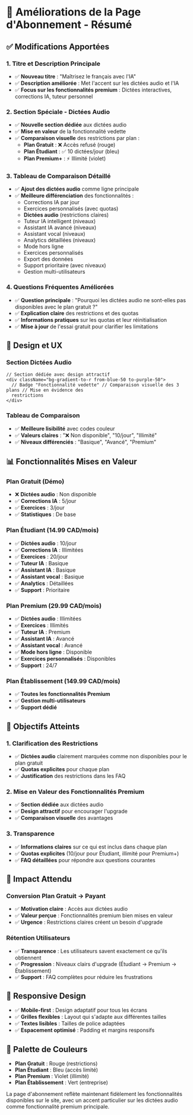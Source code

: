 # 🎯 Améliorations de la Page d'Abonnement - Résumé

## ✅ Modifications Apportées

### 1. **Titre et Description Principale**

- ✅ **Nouveau titre** : "Maîtrisez le français avec l'IA"
- ✅ **Description améliorée** : Met l'accent sur les dictées audio et l'IA
- ✅ **Focus sur les fonctionnalités premium** : Dictées interactives, corrections IA, tuteur personnel

### 2. **Section Spéciale - Dictées Audio**

- ✅ **Nouvelle section dédiée** aux dictées audio
- ✅ **Mise en valeur** de la fonctionnalité vedette
- ✅ **Comparaison visuelle** des restrictions par plan :
  - **Plan Gratuit** : ❌ Accès refusé (rouge)
  - **Plan Étudiant** : ✅ 10 dictées/jour (bleu)
  - **Plan Premium+** : ⚡ Illimité (violet)

### 3. **Tableau de Comparaison Détaillé**

- ✅ **Ajout des dictées audio** comme ligne principale
- ✅ **Meilleure différenciation** des fonctionnalités :
  - Corrections IA par jour
  - Exercices personnalisés (avec quotas)
  - **Dictées audio** (restrictions claires)
  - Tuteur IA intelligent (niveaux)
  - Assistant IA avancé (niveaux)
  - Assistant vocal (niveaux)
  - Analytics détaillées (niveaux)
  - Mode hors ligne
  - Exercices personnalisés
  - Export des données
  - Support prioritaire (avec niveaux)
  - Gestion multi-utilisateurs

### 4. **Questions Fréquentes Améliorées**

- ✅ **Question principale** : "Pourquoi les dictées audio ne sont-elles pas disponibles avec le plan gratuit ?"
- ✅ **Explication claire** des restrictions et des quotas
- ✅ **Informations pratiques** sur les quotas et leur réinitialisation
- ✅ **Mise à jour** de l'essai gratuit pour clarifier les limitations

## 🎨 Design et UX

### Section Dictées Audio

```tsx
// Section dédiée avec design attractif
<div className="bg-gradient-to-r from-blue-50 to-purple-50">
  // Badge "Fonctionnalité vedette" // Comparaison visuelle des 3 plans // Mise en évidence des
  restrictions
</div>
```

### Tableau de Comparaison

- ✅ **Meilleure lisibilité** avec codes couleur
- ✅ **Valeurs claires** : "❌ Non disponible", "10/jour", "Illimité"
- ✅ **Niveaux différenciés** : "Basique", "Avancé", "Premium"

## 📊 Fonctionnalités Mises en Valeur

### Plan Gratuit (Démo)

- ❌ **Dictées audio** : Non disponible
- ✅ **Corrections IA** : 5/jour
- ✅ **Exercices** : 3/jour
- ✅ **Statistiques** : De base

### Plan Étudiant (14.99 CAD/mois)

- ✅ **Dictées audio** : 10/jour
- ✅ **Corrections IA** : Illimitées
- ✅ **Exercices** : 20/jour
- ✅ **Tuteur IA** : Basique
- ✅ **Assistant IA** : Basique
- ✅ **Assistant vocal** : Basique
- ✅ **Analytics** : Détaillées
- ✅ **Support** : Prioritaire

### Plan Premium (29.99 CAD/mois)

- ✅ **Dictées audio** : Illimitées
- ✅ **Exercices** : Illimités
- ✅ **Tuteur IA** : Premium
- ✅ **Assistant IA** : Avancé
- ✅ **Assistant vocal** : Avancé
- ✅ **Mode hors ligne** : Disponible
- ✅ **Exercices personnalisés** : Disponibles
- ✅ **Support** : 24/7

### Plan Établissement (149.99 CAD/mois)

- ✅ **Toutes les fonctionnalités Premium**
- ✅ **Gestion multi-utilisateurs**
- ✅ **Support dédié**

## 🎯 Objectifs Atteints

### 1. **Clarification des Restrictions**

- ✅ **Dictées audio** clairement marquées comme non disponibles pour le plan gratuit
- ✅ **Quotas explicites** pour chaque plan
- ✅ **Justification** des restrictions dans les FAQ

### 2. **Mise en Valeur des Fonctionnalités Premium**

- ✅ **Section dédiée** aux dictées audio
- ✅ **Design attractif** pour encourager l'upgrade
- ✅ **Comparaison visuelle** des avantages

### 3. **Transparence**

- ✅ **Informations claires** sur ce qui est inclus dans chaque plan
- ✅ **Quotas explicites** (10/jour pour Étudiant, illimité pour Premium+)
- ✅ **FAQ détaillées** pour répondre aux questions courantes

## 🚀 Impact Attendu

### Conversion Plan Gratuit → Payant

- ✅ **Motivation claire** : Accès aux dictées audio
- ✅ **Valeur perçue** : Fonctionnalités premium bien mises en valeur
- ✅ **Urgence** : Restrictions claires créent un besoin d'upgrade

### Rétention Utilisateurs

- ✅ **Transparence** : Les utilisateurs savent exactement ce qu'ils obtiennent
- ✅ **Progression** : Niveaux clairs d'upgrade (Étudiant → Premium → Établissement)
- ✅ **Support** : FAQ complètes pour réduire les frustrations

## 📱 Responsive Design

- ✅ **Mobile-first** : Design adaptatif pour tous les écrans
- ✅ **Grilles flexibles** : Layout qui s'adapte aux différentes tailles
- ✅ **Textes lisibles** : Tailles de police adaptées
- ✅ **Espacement optimisé** : Padding et margins responsifs

## 🎨 Palette de Couleurs

- **Plan Gratuit** : Rouge (restrictions)
- **Plan Étudiant** : Bleu (accès limité)
- **Plan Premium** : Violet (illimité)
- **Plan Établissement** : Vert (entreprise)

La page d'abonnement reflète maintenant fidèlement les fonctionnalités disponibles sur le site, avec un accent particulier sur les dictées audio comme fonctionnalité premium principale.
